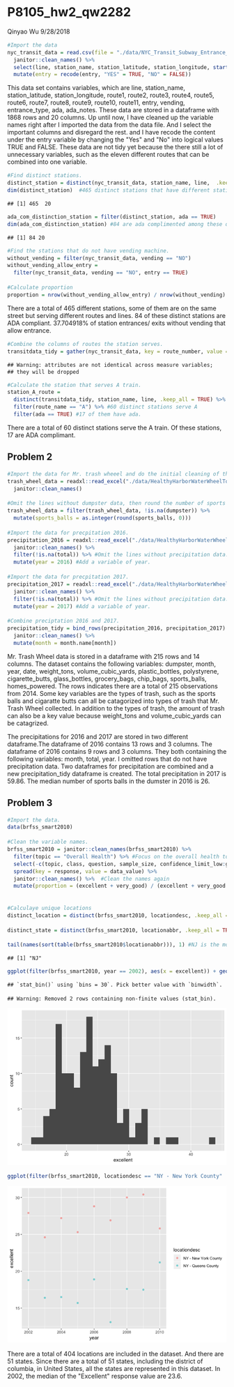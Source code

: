 P8105\_hw2\_qw2282
================
Qinyao Wu
9/28/2018

``` r
#Import the data
nyc_transit_data = read.csv(file = "./data/NYC_Transit_Subway_Entrance_And_Exit_Data.csv") %>%
  janitor::clean_names() %>% 
  select(line, station_name, station_latitude, station_longitude, starts_with("route"), entry, vending, entrance_type, starts_with("ada")) %>% 
  mutate(entry = recode(entry, "YES" = TRUE, "NO" = FALSE))
```

This data set contains variables, which are line, station\_name, station\_latitude, station\_longitude, route1, route2, route3, route4, route5, route6, route7, route8, route9, route10, route11, entry, vending, entrance\_type, ada, ada\_notes. These data are stored in a dataframe with 1868 rows and 20 columns. Up until now, I have cleaned up the variable names right after I imported the data from the data file. And I select the important columns and disregard the rest. and I have recode the content under the entry variable by changing the "Yes" and "No" into logical values TRUE and FALSE. These data are not tidy yet because the there still a lot of unnecessary variables, such as the eleven different routes that can be combined into one variable.

``` r
#Find distinct stations. 
distinct_station = distinct(nyc_transit_data, station_name, line,  .keep_all = TRUE)
dim(distinct_station)  #465 distinct stations that have different station name, route and lines.
```

    ## [1] 465  20

``` r
ada_com_distinction_station = filter(distinct_station, ada == TRUE)
dim(ada_com_distinction_station) #84 are ada complimented among these different stations. 
```

    ## [1] 84 20

``` r
#Find the stations that do not have vending machine.
without_vending = filter(nyc_transit_data, vending == "NO")
without_vending_allow_entry = 
  filter(nyc_transit_data, vending == "NO", entry == TRUE)

#Calculate proportion
proportion = nrow(without_vending_allow_entry) / nrow(without_vending) #37.7%
```

There are a total of 465 different stations, some of them are on the same street but serving different routes and lines. 84 of these distinct stations are ADA compliant. 37.704918% of station entrances/ exits without vending that allow entrance.

``` r
#Combine the columns of routes the station serves.
transitdata_tidy = gather(nyc_transit_data, key = route_number, value = route_name, route1:route11)
```

    ## Warning: attributes are not identical across measure variables;
    ## they will be dropped

``` r
#Calculate the station that serves A train. 
station_A_route = 
  distinct(transitdata_tidy, station_name, line, .keep_all = TRUE) %>% 
  filter(route_name == "A") %>% #60 distinct stations serve A
  filter(ada == TRUE) #17 of them have ada.
```

There are a total of 60 distinct stations serve the A train. Of these stations, 17 are ADA complimant.

Problem 2
---------

``` r
#Import the data for Mr. trash wheeel and do the initial cleaning of the names. 
trash_wheel_data = readxl::read_excel("./data/HealthyHarborWaterWheelTotals2017-9-26.xlsx", sheet = 1, range = "A2:N258") %>% 
  janitor::clean_names() 

#Omit the lines without dumpster data, then round the number of sports balls. 
trash_wheel_data = filter(trash_wheel_data, !is.na(dumpster)) %>% 
  mutate(sports_balls = as.integer(round(sports_balls, 0)))

#Import the data for precpitation 2016.
precipitation_2016 = readxl::read_excel("./data/HealthyHarborWaterWheelTotals2017-9-26.xlsx", sheet = 4, range = "A2:B15") %>% 
  janitor::clean_names() %>% 
  filter(!is.na(total)) %>% #Omit the lines without precipitation data. 
  mutate(year = 2016) #Add a variable of year. 
 
#Import the data for precpitation 2017. 
precipitation_2017 = readxl::read_excel("./data/HealthyHarborWaterWheelTotals2017-9-26.xlsx", sheet = 3, range = "A2:B15") %>% 
  janitor::clean_names() %>% 
  filter(!is.na(total)) %>% #Omit the lines without precipitation data. 
  mutate(year = 2017) #Add a variable of year. 

#Combine preciptation 2016 and 2017. 
precipitation_tidy = bind_rows(precipitation_2016, precipitation_2017) %>%
  janitor::clean_names() %>% 
  mutate(month = month.name[month])
```

Mr. Trash Wheel data is stored in a dataframe with 215 rows and 14 columns. The dataset contains the following variables: dumpster, month, year, date, weight\_tons, volume\_cubic\_yards, plastic\_bottles, polystyrene, cigarette\_butts, glass\_bottles, grocery\_bags, chip\_bags, sports\_balls, homes\_powered. The rows indicates there are a total of 215 observations from 2014. Some key variables are the types of trash, such as the sports balls and cigaratte butts can all be catagorized into types of trash that Mr. Trash Wheel collected. In addition to the types of trash, the amount of trash can also be a key value because weight\_tons and volume\_cubic\_yards can be catagrized.

The precipitations for 2016 and 2017 are stored in two different dataframe.The dataframe of 2016 contains 13 rows and 3 columns. The dataframe of 2016 contains 9 rows and 3 columns. They both containing the following variables: month, total, year. I omitted rows that do not have precipitation data. Two dataframes for precipitation are combined and a new precipitation\_tidy dataframe is created. The total precipitation in 2017 is 59.86. The median number of sports balls in the dumster in 2016 is 26.

Problem 3
---------

``` r
#Import the data. 
data(brfss_smart2010)

#Clean the variable names. 
brfss_smart2010 = janitor::clean_names(brfss_smart2010) %>% 
  filter(topic == "Overall Health") %>% #Focus on the overall health topic. 
  select(-c(topic, class, question, sample_size, confidence_limit_low:geo_location)) %>% 
  spread(key = response, value = data_value) %>% 
  janitor::clean_names() %>%  #Clean the names again 
  mutate(proportion = (excellent + very_good) / (excellent + very_good + good + fair + poor)) #Calculate the proportions and add it as a variable. 


#Calculaye unique locations
distinct_location = distinct(brfss_smart2010, locationdesc, .keep_all = TRUE) #total of 404 different locations

distinct_state = distinct(brfss_smart2010, locationabbr, .keep_all = TRUE) #51 states. 

tail(names(sort(table(brfss_smart2010$locationabbr))), 1) #NJ is the most frequently appeared states.
```

    ## [1] "NJ"

``` r
ggplot(filter(brfss_smart2010, year == 2002), aes(x = excellent)) + geom_histogram()
```

    ## `stat_bin()` using `bins = 30`. Pick better value with `binwidth`.

    ## Warning: Removed 2 rows containing non-finite values (stat_bin).

![](p8105_hw2_qw2282_files/figure-markdown_github/problem%203-1.png)

``` r
ggplot(filter(brfss_smart2010, locationdesc == "NY - New York County" | locationdesc == "NY - Queens County"), aes(x = year, y = excellent)) + geom_point(aes(color = locationdesc), alpha = .5)
```

![](p8105_hw2_qw2282_files/figure-markdown_github/problem%203-2.png)

There are a total of 404 locations are included in the dataset. And there are 51 states. Since there are a total of 51 states, including the district of columbia, in United States, all the states are represented in this dataset. In 2002, the median of the "Excellent" response value are 23.6.
